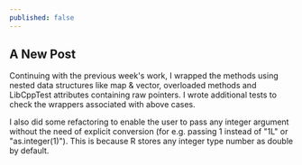 ```yaml
---
published: false
---
```

## A New Post

Continuing with the previous week's work, I wrapped the methods using nested data structures like map & vector, overloaded methods and LibCppTest attributes containing raw pointers. I wrote additional tests to check the wrappers associated with above cases.

I also did some refactoring to enable the user to pass any integer argument without the need of explicit conversion (for e.g. passing 1 instead of "1L" or "as.integer(1)"). This is because R stores any integer type number as double by default.